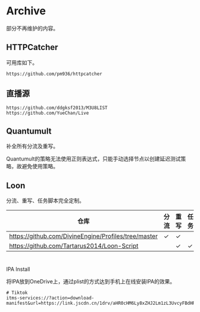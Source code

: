 # Archive

部分不再维护的内容。

## HTTPCatcher

可用库如下。

```
https://github.com/pm936/httpcatcher
```

## 直播源

```
https://github.com/ddgksf2013/M3U8LIST
https://github.com/YueChan/Live
```

## Quantumult

补全所有分流及重写。

Quantumult的策略无法使用正则表达式，只能手动选择节点以创建延迟测试策略，故避免使用策略。

## Loon

分流、重写、任务脚本完全定制。

|                         仓库                         | 分流 | 重写 | 任务 |
|------------------------------------------------------|------|------|------|
| https://github.com/DivineEngine/Profiles/tree/master | ✓    | ✓    |      |
| https://github.com/Tartarus2014/Loon-Script          |      | ✓    | ✓    |

#
 IPA Install

将IPA放到OneDrive上，通过plist的方式达到手机上在线安装IPA的效果。

```
# Tiktok
itms-services://?action=download-manifest&url=https://link.jscdn.cn/1drv/aHR0cHM6Ly8xZHJ2Lm1zL3UvcyFBdHR1Q2VveV9ucUJoUS1tU0hoWmdERE1TWTBFP2U9Z205ajU3.plist
```
